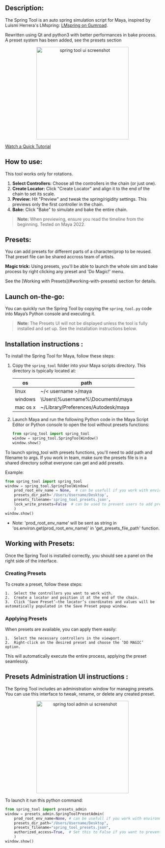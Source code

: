 ## Description:
The Spring Tool is an auto spring simulation script for Maya, inspired by Luismi Herrera's LMspring:   [LMspring on Gumroad](https://luismiherrera.gumroad.com/).

Rewritten using Qt and python3 with better performances in bake process.
A preset system has been added, see the presets section

<div style="text-align: center;">
    <img src="https://garcia-nicolas.com/wp-content/uploads/2024/08/spring_tool_main-e1723926090389.png" alt="spring tool ui screenshot" width="300"/>
</div>

[Watch a Quick Tutorial](https://garcia-nicolas.com/download/3147/?tmstv=1713513016&v=3148)

## How to use:
This tool works only for rotations.

1. **Select Controllers:** Choose all the controllers in the chain (or just one).
2. **Create Locator:** Click "Create Locator" and align it to the end of the chain to set its scale.
3. **Preview:** Hit "Preview" and tweak the spring/rigidity settings. This previews only the first controller in the chain.
4. **Bake:** Click "Bake" to simulate and bake the entire chain.


> **Note:** When previewing, ensure you read the timeline from the beginning. Tested on Maya 2022.

## Presets:
You can add presets for different parts of a character/prop to be reused.
That preset file can be shared accross team of artists.
<p><b>Magic trick:</b>
Using presets, you'll be able to launch the whole sim and bake process
by right clicking any preset and 'Do Magic!' menu.</p>
See the [Working with Presets](#working-with-presets) section for details.

## Launch on-the-go:
You can quickly run the Spring Tool by copying the `spring_tool.py` code into Maya’s Python console and executing it.

> **Note:** The Presets UI will not be displayed unless the tool is fully installed and set up. See the installation instructions below.


## Installation instructions :
To install the Spring Tool for Maya, follow these steps:

1. Copy the `spring_tool` folder into your Maya scripts directory. This directory is typically located at:

    | os       | path                                          |
    | ------   | ------                                        |
    | linux    | ~/< username >/maya                           |
    | windows  | \Users\\%username%\Documents\maya              |
    | mac os x | ~<username>/Library/Preferences/Autodesk/maya |

2. Launch Maya and run the following Python code in the Maya Script Editor
or Python console to open the tool without presets functions:
   ```python
   from spring_tool import spring_tool
   window = spring_tool.SpringToolWindow()
   window.show()
   ```

To launch spring_tool with presets functions, you'll need to add path and filename
to args.
If you work in team, make sure the presets file is in a shared directory sothat
everyone can get and add presets.

Example:

```python
from spring_tool import spring_tool
window = spring_tool.SpringToolWindow(
    prod_root_env_name = None,  # can be usefull if you work with environments
    presets_dir_path='/Users/Username/Desktop',
    presets_filename='spring_tool_presets.json',
    lock_write_presets=False  # can be used to prevent users to add presets
    )
window.show()
```
- Note: 'prod_root_env_name' will be sent as string in 'os.environ.get(prod_root_env_name)' in 'get_presets_file_path' function.

## Working with Presets:
Once the Spring Tool is installed correctly, you should see a panel on the right side of the interface.

### Creating Presets

To create a preset, follow these steps:

    1.	Select the controllers you want to work with.
    2.	Create a locator and position it at the end of the chain.
    3.	Click ‘Save Preset’—the locator’s coordinates and values will be automatically populated in the Save Preset popup window.

### Applying Presets

When presets are available, you can apply them easily:

    1.	Select the necessary controllers in the viewport.
    2.	Right-click on the desired preset and choose the ‘DO MAGIC’ option.

This will automatically execute the entire process, applying the preset seamlessly.


## Presets Administration UI instructions :
The Spring Tool includes an administration window for managing presets. You can use this interface to tweak, rename, or delete any created preset.

<div style="text-align: center;">
    <img src="https://garcia-nicolas.com/wp-content/uploads/2024/08/spring_tool_admin-e1723926107251.png" alt="spring tool admin ui screenshot" width="300"/>
</div>



To launch it run this python command:

```python
from spring_tool import presets_admin
window = presets_admin.SpringToolPresetAdmin(
    prod_root_env_name=None, # can be usefull if you work with environments
    presets_dir_path="/Users/Username/Desktop",
    presets_filename="spring_tool_presets.json",
    authorized_access=True,  # Set this to False if you want to prevent users to access the administration window
    )
window.show()
```